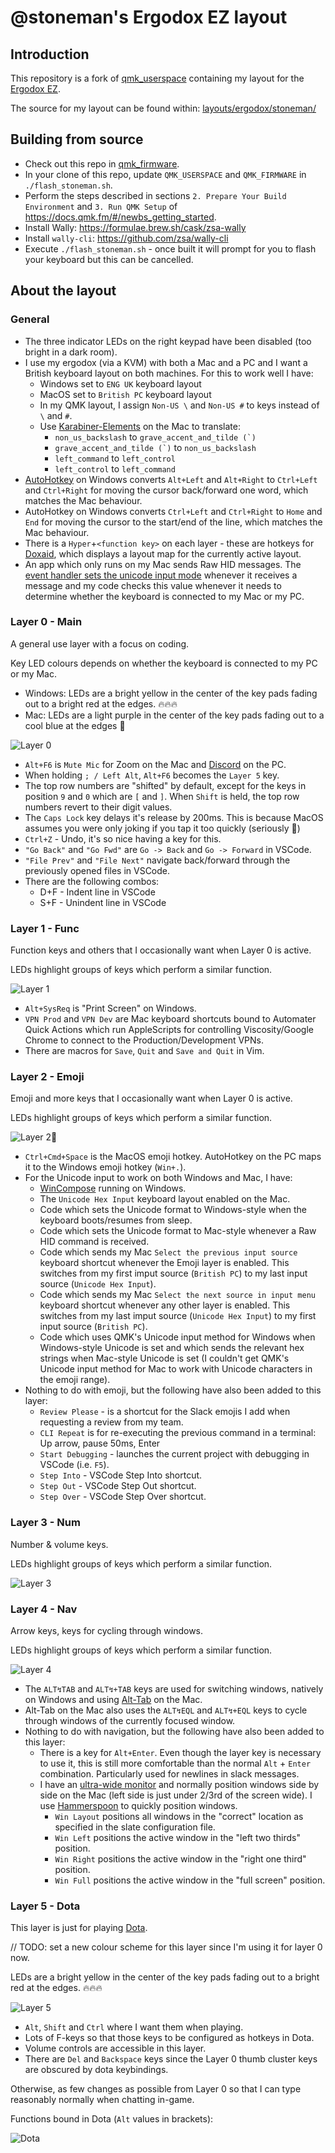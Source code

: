 # @stoneman's Ergodox EZ layout

## Introduction

This repository is a fork of [qmk_userspace](https://github.com/qmk/qmk_userspace) containing my layout for the [Ergodox EZ](https://ergodox-ez.com/).

The source for my layout can be found within: [layouts/ergodox/stoneman/](layouts/ergodox/stoneman/)

## Building from source

- Check out this repo in [qmk_firmware](https://github.com/qmk/qmk_firmware).
- In your clone of this repo, update `QMK_USERSPACE` and `QMK_FIRMWARE` in `./flash_stoneman.sh`.
- Perform the steps described in sections `2. Prepare Your Build Environment` and `3. Run QMK Setup` of <https://docs.qmk.fm/#/newbs_getting_started>.
- Install Wally: https://formulae.brew.sh/cask/zsa-wally
- Install `wally-cli`: https://github.com/zsa/wally-cli
- Execute `./flash_stoneman.sh` - once built it will prompt for you to flash your keyboard but this can be cancelled.

## About the layout

### General

- The three indicator LEDs on the right keypad have been disabled (too bright in a dark room).
- I use my ergodox (via a KVM) with both a Mac and a PC and I want a British keyboard layout on both machines. For this to work well I have:
  - Windows set to `ENG UK` keyboard layout
  - MacOS set to `British PC` keyboard layout
  - In my QMK layout, I assign `Non-US \` and `Non-US #` to keys instead of `\` and `#`.
  - Use [Karabiner-Elements](https://karabiner-elements.pqrs.org/) on the Mac to translate:
    - `non_us_backslash` to ``grave_accent_and_tilde (`)``
    - ``grave_accent_and_tilde (`)`` to `non_us_backslash`
    - `left_command` to `left_control`
    - `left_control` to `left_command`
- [AutoHotkey](https://www.autohotkey.com/) on Windows converts `Alt+Left` and `Alt+Right` to `Ctrl+Left` and `Ctrl+Right` for moving the cursor back/forward one word, which matches the Mac behaviour.
- AutoHotkey on Windows converts `Ctrl+Left` and `Ctrl+Right` to `Home` and `End` for moving the cursor to the start/end of the line, which matches the Mac behaviour.
- There is a `Hyper`+`<function key>` on each layer - these are hotkeys for [Doxaid](https://github.com/stoneman/doxaid), which displays a layout map for the currently active layout.
- An app which only runs on my Mac sends Raw HID messages. The [event handler sets the unicode input mode](https://github.com/stoneman/qmk_firmware/blob/ebfa77d949c5d4d9c43d87f41904b13ccf720d7b/keyboards/ergodox_ez/keymaps/stoneman/keymap.c#L660-L661) whenever it receives a message and my code checks this value whenever it needs to determine whether the keyboard is connected to my Mac or my PC.

### Layer 0 - Main

A general use layer with a focus on coding.

Key LED colours depends on whether the keyboard is connected to my PC or my Mac.

- Windows: LEDs are a bright yellow in the center of the key pads fading out to a bright red at the edges. 🔥🔥🔥
- Mac: LEDs are a light purple in the center of the key pads fading out to a cool blue at the edges 💎

![Layer 0](images/layer_0.png)

- `Alt+F6` is `Mute Mic` for Zoom on the Mac and [Discord](https://discordapp.com/) on the PC.
- When holding `; / Left Alt`, `Alt+F6` becomes the `Layer 5` key.
- The top row numbers are "shifted" by default, except for the keys in position `9` and `0` which are `[` and `]`. When `Shift` is held, the top row numbers revert to their digit values.
- The `Caps Lock` key delays it's release by 200ms. This is because MacOS assumes you were only joking if you tap it too quickly (seriously 🤦‍)
- `Ctrl+Z` - Undo, it's so nice having a key for this.
- `"Go Back"` and `"Go Fwd"` are `Go -> Back` and `Go -> Forward` in VSCode.
- `"File Prev"` and `"File Next"` navigate back/forward through the previously opened files in VSCode.
- There are the following combos:
  - D+F - Indent line in VSCode
  - S+F - Unindent line in VSCode

### Layer 1 - Func

Function keys and others that I occasionally want when Layer 0 is active.

LEDs highlight groups of keys which perform a similar function.

![Layer 1](images/layer_1.png)

- `Alt+SysReq` is "Print Screen" on Windows.
- `VPN Prod` and `VPN Dev` are Mac keyboard shortcuts bound to Automater Quick Actions which run AppleScripts for controlling Viscosity/Google Chrome to connect to the Production/Development VPNs.
- There are macros for `Save`, `Quit` and `Save and Quit` in Vim.

### Layer 2 - Emoji

Emoji and more keys that I occasionally want when Layer 0 is active.

LEDs highlight groups of keys which perform a similar function.

![Layer 2](images/layer_2.png)🙈

- `Ctrl+Cmd+Space` is the MacOS emoji hotkey. AutoHotkey on the PC maps it to the Windows emoji hotkey (`Win+.`).
- For the Unicode input to work on both Windows and Mac, I have:
  - [WinCompose](https://github.com/samhocevar/wincompose) running on Windows.
  - The `Unicode Hex Input` keyboard layout enabled on the Mac.
  - Code which sets the Unicode format to Windows-style when the keyboard boots/resumes from sleep.
  - Code which sets the Unicode format to Mac-style whenever a Raw HID command is received.
  - Code which sends my Mac `Select the previous input source` keyboard shortcut whenever the Emoji layer is enabled. This switches from my first imput source (`British PC`) to my last input source (`Unicode Hex Input`).
  - Code which sends my Mac `Select the next source in input menu` keyboard shortcut whenever any other layer is enabled. This switches from my last imput source (`Unicode Hex Input`) to my first input source (`British PC`).
  - Code which uses QMK's Unicode input method for Windows when Windows-style Unicode is set and which sends the relevant hex strings when Mac-style Unicode is set (I couldn't get QMK's Unicode input method for Mac to work with Unicode characters in the emoji range).
- Nothing to do with emoji, but the following have also been added to this layer:
  - `Review Please` - is a shortcut for the Slack emojis I add when requesting a review from my team.
  - `CLI Repeat` is for re-executing the previous command in a terminal: Up arrow, pause 50ms, Enter
  - `Start Debugging` - launches the current project with debugging in VSCode (i.e. `F5`).
  - `Step Into` - VSCode Step Into shortcut.
  - `Step Out` - VSCode Step Out shortcut.
  - `Step Over` - VSCode Step Over shortcut.

### Layer 3 - Num

Number & volume keys.

LEDs highlight groups of keys which perform a similar function.

![Layer 3](images/layer_3.png)

### Layer 4 - Nav

Arrow keys, keys for cycling through windows.

LEDs highlight groups of keys which perform a similar function.

![Layer 4](images/layer_4.png)

- The `ALT↯TAB` and `ALT↯+TAB` keys are used for switching windows, natively on Windows and using [Alt-Tab](https://github.com/lwouis/alt-tab-macos) on the Mac.
- Alt-Tab on the Mac also uses the `ALT↯EQL` and `ALT↯+EQL` keys to cycle through windows of the currently focused window.
- Nothing to do with navigation, but the following have also been added to this layer:
  - There is a key for `Alt+Enter`. Even though the layer key is necessary to use it, this is still more comfortable than the normal `Alt` + `Enter` combination. Particularly used for newlines in slack messages.
  - I have an [ultra-wide monitor](https://www.samsung.com/uk/monitors/curved-se790c/LS34E790CNSEN/) and normally position windows side by side on the Mac (left side is just under 2/3rd of the screen wide). I use [Hammerspoon](http://hammerspoon.org/) to quickly position windows.
    - `Win Layout` positions all windows in the "correct" location as specified in the slate configuration file.
    - `Win Left` positions the active window in the "left two thirds" position.
    - `Win Right` positions the active window in the "right one third" position.
    - `Win Full` positions the active window in the "full screen" position.

### Layer 5 - Dota

This layer is just for playing [Dota](http://www.dota2.com).

// TODO: set a new colour scheme for this layer since I'm using it for layer 0 now.

LEDs are a bright yellow in the center of the key pads fading out to a bright red at the edges. 🔥🔥🔥

![Layer 5](images/layer_5.png)

- `Alt`, `Shift` and `Ctrl` where I want them when playing.
- Lots of F-keys so that those keys to be configured as hotkeys in Dota.
- Volume controls are accessible in this layer.
- There are `Del` and `Backspace` keys since the Layer 0 thumb cluster keys are obscured by dota keybindings.

Otherwise, as few changes as possible from Layer 0 so that I can type reasonably normally when chatting in-game.

Functions bound in Dota (`Alt` values in brackets):

![Dota](images/dota_key_bindings.png)
